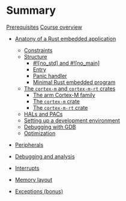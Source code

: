 # Summary

[Prerequisites](./preface/prerequisites.md)
[Course overview](./preface/curriculum.md)

- [Anatony of a Rust embedded application](./1_anatomy/0_summary.md)
    - [Constraints](./1_anatomy/1_constraints.md)
    - [Structure](./1_anatomy/2_structure/0_structure.md)
        - [#!\[no_std\] and #!\[no_main\]](./1_anatomy/2_structure/1_structure_attrs.md)
        - [Entry](./1_anatomy/2_structure/2_structure_entry.md)
        - [Panic handler](./1_anatomy/2_structure/3_panic_handler.md)
        - [Minimal Rust embedded program](./1_anatomy/2_structure/4_structure_all.md)
    - [The `cortex-m` and `cortex-m-rt` crates](./1_anatomy/3_cortex_m_cortex_m_rt/0_cortex_m_cortex_m_rt.md)
        - [The arm Cortex-M family](./1_anatomy/3_cortex_m_cortex_m_rt/1_cortex_m_family.md)
        - [The `cortex-m` crate](./1_anatomy/3_cortex_m_cortex_m_rt/2_cortex_m_crate.md)
        - [The `cortex-m-rt` crate](./1_anatomy/3_cortex_m_cortex_m_rt/3_cortex_m_rt_crate.md)
    - [HALs and PACs](./1_anatomy/4_hal_pac/0_hal_pac.md)
    - [Setting up a development environment](./1_anatomy/5_dev_env_setup/0_dev_env_setup.md)
    - [Debugging with GDB]()
    - [Optimization]()

- [Peripherals]()
- [Debugging and analysis]()
- [Interrupts]()
- [Memory layout]()
- [Exceptions (bonus)]()